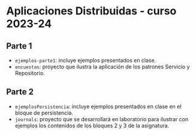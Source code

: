# Aplicaciones Distribuidas - curso 2023-24

## Parte 1
- `ejemplos-parte1`: incluye ejemplos presentados en clase.
- `encuestas`: proyecto que ilustra la aplicación de los patrones Servicio y Repositorio.

## Parte 2
- `ejemplosPersistencia`: incluye ejemplos presentados en clase en el bloque de persistencia.
- `journals`: proyecto que se desarrollará en laboratorio para ilustrar con ejemplos los contenidos de los bloques 2 y 3 de la asignatura.

